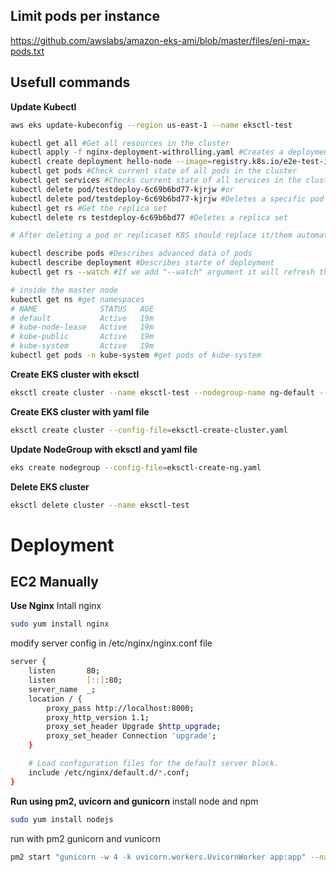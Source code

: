 ## Limit pods per instance 
https://github.com/awslabs/amazon-eks-ami/blob/master/files/eni-max-pods.txt

## Usefull commands
**Update Kubectl**
```bash
aws eks update-kubeconfig --region us-east-1 --name eksctl-test 
```

```bash
kubectl get all #Get all resources in the cluster
kubectl apply -f nginx-deployment-withrolling.yaml #Creates a deployment with the file 
kubectl create deployment hello-node --image=registry.k8s.io/e2e-test-images/agnhost:2.39 -- /agnhost netexec --http-port=8080 #Creates a hard deployment
kubectl get pods #Check current state of all pods in the cluster
kubectl get services #Checks current state of all services in the cluster
kubectl delete pod/testdeploy-6c69b6bd77-kjrjw #or
kubectl delete pod/testdeploy-6c69b6bd77-kjrjw #Deletes a specific pod
kubectl get rs #Get the replica set
kubectl delete rs testdeploy-6c69b6bd77 #Deletes a replica set

# After deleting a pod or replicaset K8S should replace it/them automatically

kubectl describe pods #Describes advanced data of pods
kubectl describe deployment #Describes starte of deployment
kubectl get rs --watch #If we add "--watch" argument it will refresh the output on every change

# inside the master node
kubectl get ns #get namespaces 
# NAME              STATUS   AGE
# default           Active   19m
# kube-node-lease   Active   19m
# kube-public       Active   19m
# kube-system       Active   19m
kubectl get pods -n kube-system #get pods of kube-system

```


**Create EKS cluster with eksctl**
```bash
eksctl create cluster --name eksctl-test --nodegroup-name ng-default --node-type t3.micro --nodes 2
```

**Create EKS cluster with yaml file**
```bash
eksctl create cluster --config-file=eksctl-create-cluster.yaml
```

**Update NodeGroup with eksctl and yaml file**
```bash
eks create nodegroup --config-file=eksctl-create-ng.yaml
```

**Delete EKS cluster**
```bash
eksctl delete cluster --name eksctl-test 
```

# Deployment 
## EC2 Manually
**Use Nginx**
Intall nginx
```bash
sudo yum install nginx
```

modify server config in  /etc/nginx/nginx.conf file
```bash
server {
    listen       80;
    listen       [::]:80;
    server_name  _;
    location / {
        proxy_pass http://localhost:8000;
        proxy_http_version 1.1;
        proxy_set_header Upgrade $http_upgrade;
        proxy_set_header Connection 'upgrade';
    }

    # Load configuration files for the default server block.
    include /etc/nginx/default.d/*.conf;
}
```

**Run using pm2, uvicorn and gunicorn**
install node and npm
```bash
sudo yum install nodejs
```
run with pm2 gunicorn and vunicorn
```bash
pm2 start "gunicorn -w 4 -k uvicorn.workers.UvicornWorker app:app" --name hello_world
```

